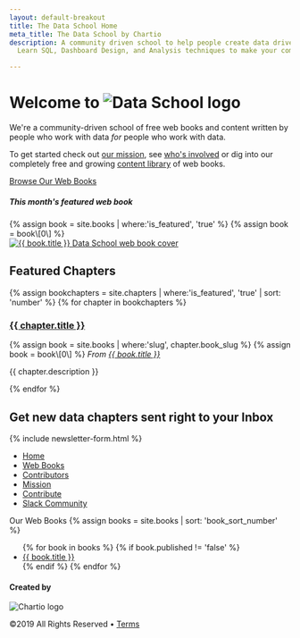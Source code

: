 ```yaml
---
layout: default-breakout
title: The Data School Home
meta_title: The Data School by Chartio
description: A community driven school to help people create data driven organizations.
  Learn SQL, Dashboard Design, and Analysis techniques to make your company informed.

---
```

<div class="home-hero">
<div class="container centered">
<div class="row">
<div class="col-sm-12 col-md-6 mt-4">
<h1 class="mega-title">Welcome to <img class="logo" src="/assets/images/chartio-data-school-logo.svg" alt="Data School logo"> </h1>
<p>We're a community-driven school of free web books and content written by people who work with data <em>for</em> people who work with data.</p>
<p>To get started check out <a href="/mission/">our mission</a>, see <a href="/people/" class="link-6">who's involved</a> or dig into our completely free and growing <a href="/books/">content library</a> of web books.</p>
<a href="/books/" class="btn btn-primary mt-3">Browse Our Web Books <i class="fas fa-arrow-right"></i></a>
</div>
<div class="col-sm-12 col-md-5 offset-md-1">
<div class="book-cover">
<h5 class="mt-3">This month's featured web book</h5>
{% assign book = site.books | where:'is_featured', 'true' %}
{% assign book = book\[0\] %}
<div class="smallbook">
<a href="{{ book.url }}" class="hover-link">
<img class="hover-img" src="{{ book.cover_image }}" alt="{{ book.title }} Data School web book cover" title="Read the {{ book.title }} web book">
</a>
</div>
</div>
</div>
</div>
</div>
</div>
<div class="container">
<div class="row">
<div class="col-sm">
<h2>Featured Chapters</h2>
</div>
</div>

{% assign bookchapters = site.chapters | where:'is_featured', 'true' | sort: 'number' %} <!-- maybe should be sorted by date updated? -->
{% for chapter in bookchapters %}
<div class="row mb-4">
<div class="col-sm-8 chapter-info">
<a href="{{ chapter.url }}"><h3>{{ chapter.title }} <i class="fas fa-arrow-right"></i></h3></a>
{% assign book = site.books | where:'slug', chapter.book_slug %}
{% assign book = book\[0\] %}
<em class="from-book">From <a href="{{ book.url }}">{{ book.title }}</a></em>
<p>{{ chapter.description }}</p>
</div>
<div class="col-sm-4">
<a href="{{ chapter.url }}" class="chapter-thumbnail-img" style="background-image: url('{{chapter.image}}');"></a>
</div>
</div>
{% endfor %}
<div class="row homepage-signup mt-5 mb-5">
<div class="col-sm centered">
<h2>Get new data chapters sent right to your Inbox</h2>
{% include newsletter-form.html %}
</div>
</div>
</div>
<div class="footer">
<div class="container">
<div class="row mt-4">
<div class="col">
<ul class="list-unstyled mb-0">
<li><a href="/">Home</a></li>
<li><a href="/books/">Web Books</a></li>
<li><a href="/people/">Contributors</a></li>
<li><a href="/mission/">Mission</a></li>
<li><a href="/contribute/">Contribute</a></li>
<li><a href="https://join.slack.com/t/thedataschool/shared_invite/enQtNjAyMTM1MTk1MzQ4LWVhNGQ5NWE1NzBiMTYyZDAxMTA0OWEwZTg5NDQ4MTA2YTIwZWEzMTBiNGNkZmFhODEzNGZmYTBjYzk1NjMyZTY" target="_blank">Slack Community</a></li>
</ul>
</div>
<div class="col">
<span>Our Web Books</span>
{% assign books = site.books | sort: 'book_sort_number' %}
<ul class="list-unstyled mb-0">
{% for book in books %}
{% if book.published != 'false' %}
<li><a href="{{ book.url }}">{{ book.title }}</a></li>
{% endif %}
{% endfor %}
</ul>
</div>
</div>
<div class="row">
<div class="col centered">
<div class="footer-links">
<h4>Created by</h4>
<img src="/assets/images/chartio-logo-black-tbg.svg" alt="Chartio logo" class="height-3">
<p class="small-font">©2019 All Rights Reserved • <a href="https://chartio.com/about/legal/">Terms</a></p>
</div>
</div>
</div>
</div>
</div>